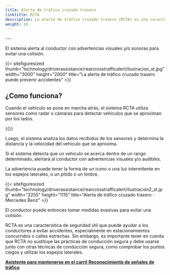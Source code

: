 ```yaml
---
title: Alerta de tráfico cruzado trasero
linktitle: RCTA
description: La alerta de tráfico cruzado trasero (RCTA) es una característica de seguridad en algunos automóviles modernos que utiliza sensores para detectar vehículos que se aproximan desde un costado al salir de un espacio de estacionamiento o entrada en reversa.
weight: 19
---
```

<!-- markdownlint-disable MD033 -->---

El sistema alerta al conductor con advertencias visuales y/o sonoras para evitar una colisión.

{{< sitefiguresized thumb="technology/driverassistance/rearcrosstrafficalert/ilustracion_st.jpg" width="3000" height="2000" title="La alerta de tráfico cruzado trasero puede prevenir accidentes" >}}

## ¿Como funciona?

Cuando el vehículo se pone en marcha atrás, el sistema RCTA utiliza sensores como radar o cámaras para detectar vehículos que se aproximan por los lados.

{{<evkxdisplayaddarticle />}}

Luego, el sistema analiza los datos recibidos de los sensores y determina la distancia y la velocidad del vehículo que se aproxima.

Si el sistema detecta que un vehículo se acerca dentro de un rango determinado, alertará al conductor con advertencias visuales y/o audibles.

La advertencia puede tener la forma de un ícono o una luz intermitente en los espejos laterales, o un pitido o un timbre.

{{< sitefiguresized thumb="technology/driverassistance/rearcrosstrafficalert/ilustracion2_st.jpg" width="2255" height="1115" title="Alerta de tráfico cruzado trasero - Mercedes Benz" >}}

El conductor puede entonces tomar medidas evasivas para evitar una colisión.

RCTA es una característica de seguridad útil que puede ayudar a los conductores a evitar accidentes, especialmente en estacionamientos concurridos o calles estrechas. Sin embargo, es importante tener en cuenta que RCTA no sustituye las prácticas de conducción segura y debe usarse junto con otras técnicas de conducción segura, como comprobar los puntos ciegos y utilizar los espejos laterales.

<div class="mt-3 mb-3">
     <a href="../lanekeepingassist/" class="text-decoration-none text-black"><strong><i class="bi-arrow-left"></i> Asistente para mantenerse en el carril</strong> </a>
     <a href="../trafficsignrecognition/" class="text-decoration-none text-black float-end"><strong>Reconocimiento de señales de tráfico <i class="bi-arrow-right"></i></strong></a>
</div>
